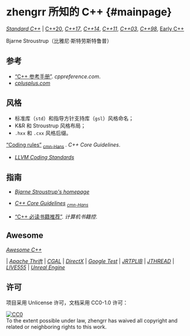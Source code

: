 # zhengrr 所知的 C++                                                 {#mainpage}

[*Standard C++*](https://isocpp.org)
| [C++20](# "2020"),
  [*C++17*](https://iso.org/standard/68564.html "ISO/IEC 14882:2017"),
  [*C++14*](https://iso.org/standard/64029.html "ISO/IEC 14882:2014"),
  [*C++11*](https://iso.org/standard/50372.html "ISO/IEC 14882:2011"),
  [*C++03*](https://iso.org/standard/38110.html "ISO/IEC 14882:2003"),
  [*C++98*](https://iso.org/standard/25845.html "ISO/IEC 14882:1998"),
  [Early C++](# "1983")

Bjarne Stroustrup（比雅尼·斯特劳斯特鲁普）

## 参考

*   [“C++ 参考手册”](https://zh.cppreference.com/w/cpp). *cppreference.com*.
*   [*cplusplus.com*](http://cplusplus.com)

## 风格

*   标准库（`std`）和指导方针支持库（`gsl`）风格命名；
*   K&R 和 Stroustrup 风格布局；
*   `.hxx` 和 `.cxx` 风格后缀。

[“Coding rules”](https://isocpp.github.io/CppCoreGuidelines/CppCoreGuidelines#SS-rules) <sub>
    [cmn-Hans](https://github.com/lynnboy/CppCoreGuidelines-zh-CN/blob/master/CppCoreGuidelines-zh-CN.md#SS-rules) </sub>.
    *C++ Core Guidelines*.
*   [*LLVM Coding Standards*](https://llvm.org/docs/CodingStandards.html)

## 指南

*   [*Bjarne Stroustrup's homepage*](http://stroustrup.com/)
*   [*C++ Core Guidelines*](https://isocpp.github.io/CppCoreGuidelines/) <sub>
        [*cmn-Hans*](https://github.com/lynnboy/CppCoreGuidelines-zh-CN) </sub>


*   [“C++ 必读书籍推荐”](http://bestcbooks.com/recommended-cpp-books/). *计算机书籍控*.

## Awesome

[*Awesome C++*](https://fffaraz.github.io/awesome-cpp/)

| [*Apache Thrift*](https://thrift.apache.org/)
| [*CGAL*](https://cgal.org/)
| [*DirectX*](https://docs.microsoft.com/windows/desktop/directx)
| [*Google Test*](https://github.com/google/googletest)
| [*JRTPLIB*](https://research.edm.uhasselt.be/jori/page/CS/Jrtplib.html)
| [*JTHREAD*](https://research.edm.uhasselt.be/jori/page/CS/Jthread.html)
| [*LIVE555*](http://live555.com/)
| [*Unreal Engine*](https://unrealengine.com/)

## 许可

项目采用 Unlicense 许可，文档采用 CC0-1.0 许可：

<p xmlns:dct="https://purl.org/dc/terms/">
  <a rel="license"
     href="https://creativecommons.org/publicdomain/zero/1.0/">
    <img src="https://licensebuttons.net/p/zero/1.0/88x31.png" style="border-style: none;" alt="CC0" />
  </a>
  <br />
  To the extent possible under law,
  <span resource="[_:publisher]" rel="dct:publisher">
    <span property="dct:title">zhengrr</span></span>
  has waived all copyright and related or neighboring rights to this work.
</p>
